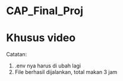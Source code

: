 # CAP_Final_Proj
# Khusus video

Catatan:
1. .env nya harus di ubah lagi
2. File berhasil dijalankan, total makan 3 jam
